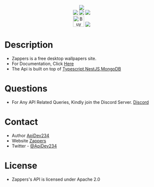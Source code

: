 <script>
    function redirectToPaypal() {
        window.location.replace('https://paypal.me/apidev234wtf')
    }
</script>

<div align="center">
<img src="https://zappers.in.net/favicon.ico"/>
<br />
<img src="https://img.shields.io/discord/910517020863381504" />
<img src="https://img.shields.io/badge/license-Apache-blue" />
<img src="https://img.shields.io/twitter/follow/ApiDev234?style=social" />
<br />
<a href='https://ko-fi.com/Q5Q15EYG6' target='_blank'><img height='36' style='border:0px;height:36px;' src='https://cdn.ko-fi.com/cdn/kofi4.png?v=3' border='0' alt='Buy Me a Coffee at ko-fi.com' /></a>
<img onclick="redirectToPaypal()" src="https://img.shields.io/badge/Donate-Paypal-blue" />
</div>

# Description
- Zappers is a free desktop wallpapers site.
- For Documentation, Click [Here](https://docs.zappers.in.net)
- The Api is built on top of [Typescript](https://typescriptlang.org),[NestJS](https://nestjs.com),[MongoDB](https://mongodb.com)

# Questions
- For Any API Related Queries, Kindly join the Discord Server. [Discord](https://discord.zappers.in.net)

# Contact
- Author [ApiDev234](https://apidev234.wtf)
- Website [Zappers](https://zappers.in.net)
- Twitter - [@ApiDev234](https://twitter.com/ApiDev234)

# License
- Zappers's API is licensed under Apache 2.0